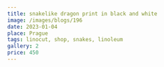 ```yaml
---
title: snakelike dragon print in black and white
image: /images/blogs/196
date: 2023-01-04
place: Prague
tags: linocut, shop, snakes, linoleum
gallery: 2
price: 450
---
```

